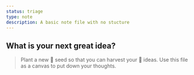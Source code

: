 ```yaml
---
status: triage
type: note
description: A basic note file with no stucture
---
```

## What is your next great idea?

> Plant a new 🌱 seed so that you can harvest your 🌺 ideas. Use this file as a canvas to put down your thoughts.

